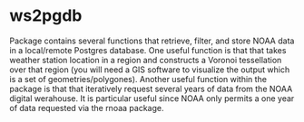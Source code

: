 # ws2pgdb
Package contains several functions that retrieve, filter, and store NOAA data in a local/remote Postgres database. 
One useful function is that that takes weather station location in a region and constructs a Voronoi tessellation over
that region (you will need a GIS software to visualize the output which is a set of geometries/polygones). Another 
useful function within the package is that that iteratively request several years of data from the NOAA digital 
werahouse. It is particular useful since NOAA only permits a one year of data requested via the rnoaa package. 

